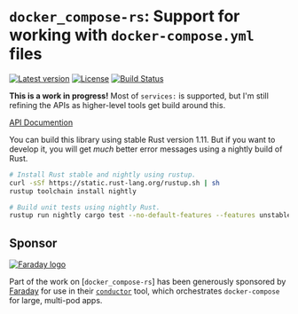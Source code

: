 # `docker_compose-rs`: Support for working with `docker-compose.yml` files

[![Latest version](https://img.shields.io/crates/v/docker_compose.svg)](https://crates.io/crates/docker_compose) [![License](https://img.shields.io/crates/l/docker_compose.svg)](https://creativecommons.org/publicdomain/zero/1.0/) [![Build Status](https://travis-ci.org/emk/docker_compose-rs.svg?branch=master)](https://travis-ci.org/emk/docker_compose-rs)

**This is a work in progress!** Most of `services:` is supported, but I'm
still refining the APIs as higher-level tools get build around this.

[API Documention](http://docs.randomhacks.net/docker_compose-rs/)

You can build this library using stable Rust version 1.11.  But if you want
to develop it, you will get _much_ better error messages using a nightly
build of Rust.

```sh
# Install Rust stable and nightly using rustup.
curl -sSf https://static.rust-lang.org/rustup.sh | sh
rustup toolchain install nightly

# Build unit tests using nightly Rust.
rustup run nightly cargo test --no-default-features --features unstable
```

## Sponsor

<a href="http://www.faraday.io"><img
src="http://cdn2.hubspot.net/hubfs/515497/img/logo.svg" alt="Faraday
logo"/></a>

Part of the work on [`docker_compose-rs`] has been generously sponsored
by [Faraday][] for use in their [`conductor`][conductor] tool, which
orchestrates `docker-compose` for large, multi-pod apps.

[Faraday]: http://www.faraday.io/
[conductor]: https://github.com/faradayio/conductor
